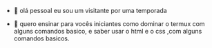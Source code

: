 - 👋 olá pessoal eu sou um visitante por uma temporada

- 👀 quero ensinar para vocês iniciantes como dominar o termux com alguns comandos basico, e saber usar o html e o css ,com alguns comandos basicos.
  

<!---
peixinhobatista6/peixinhobatista6 is a ✨ special ✨ repository because its `README.md` (this file) appears on your GitHub profile.
You can click the Preview link to take a look at your changes.
--->
